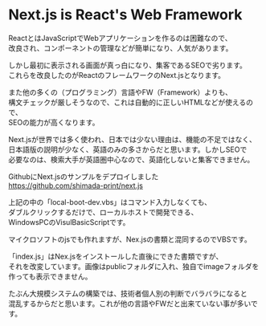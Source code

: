# Next.js is React's Web Framework

ReactとはJavaScriptでWebアプリケーションを作るのは困難なので、  
改良され、コンポーネントの管理などが簡単になり、人気があります。

しかし最初に表示される画面が真っ白になり、集客であるSEOで劣ります。  
これらを改良したのがReactのフレームワークのNext.jsとなります。  

また他の多くの（プログラミング）言語やFW（Framework）よりも、  
構文チェックが厳しそうなので、これは自動的に正しいHTMLなどが使えるので、  
SEOの能力が高くなります。

Next.jsが世界では多く使われ、日本では少ない理由は、機能の不足ではなく、  
日本語版の説明が少なく、英語のみの多さからだと思います。しかしSEOで  
必要なのは、検索大手が英語圏中心なので、英語化しないと集客できません。

GithubにNext.jsのサンプルをデプロイしました  
https://github.com/shimada-print/next.js  

上記の中の「local-boot-dev.vbs」はコマンド入力しなくても、  
ダブルクリックするだけで、ローカルホストで開発できる、  
WindowsPCのVisulBasicScriptです。

マイクロソフトのjsでも作れますが、Nex.jsの書類と混同するのでVBSです。

「index.js」はNex.jsをインストールした直後にできた書類ですが、  
それを改変しています。画像はpublicフォルダに入れ、独自でimageフォルダを  
作っても表示できません。

たぶん大規模システムの構築では、技術者個人別の判断でバラバラになると  
混乱するからだと思います。これが他の言語やFWだと出来ていない事が多いです。
